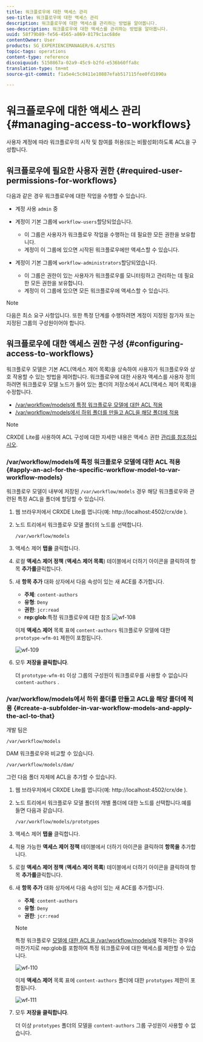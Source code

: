 ```yaml
---
title: 워크플로우에 대한 액세스 관리
seo-title: 워크플로우에 대한 액세스 관리
description: 워크플로우에 대한 액세스를 관리하는 방법을 알아봅니다.
seo-description: 워크플로우에 대한 액세스를 관리하는 방법을 알아봅니다.
uuid: 58f79b89-fe56-4565-a869-8179c1ac68de
contentOwner: User
products: SG_EXPERIENCEMANAGER/6.4/SITES
topic-tags: operations
content-type: reference
discoiquuid: 5150867a-02a9-45c9-b2fd-e536b60ffa8c
translation-type: tm+mt
source-git-commit: f1a5e4c5c8411e10887efab517115fee0fd1890a

---
```



# 워크플로우에 대한 액세스 관리{#managing-access-to-workflows}

사용자 계정에 따라 워크플로우의 시작 및 참여를 허용(또는 비활성화)하도록 ACL을 구성합니다.

## 워크플로우에 필요한 사용자 권한 {#required-user-permissions-for-workflows}

다음과 같은 경우 워크플로우에 대한 작업을 수행할 수 있습니다.

* 계정 사용 `admin` 중
* 계정이 기본 그룹에 `workflow-users`할당되었습니다.

   * 이 그룹은 사용자가 워크플로우 작업을 수행하는 데 필요한 모든 권한을 보유합니다.
   * 계정이 이 그룹에 있으면 시작된 워크플로우에만 액세스할 수 있습니다.

* 계정이 기본 그룹에 `workflow-administrators`할당되었습니다.

   * 이 그룹은 권한이 있는 사용자가 워크플로우를 모니터링하고 관리하는 데 필요한 모든 권한을 보유합니다.
   * 계정이 이 그룹에 있으면 모든 워크플로우에 액세스할 수 있습니다.

>[!NOTE]
>
>다음은 최소 요구 사항입니다. 또한 특정 단계를 수행하려면 계정이 지정된 참가자 또는 지정된 그룹의 구성원이어야 합니다.

## 워크플로우에 대한 액세스 권한 구성 {#configuring-access-to-workflows}

워크플로우 모델은 기본 ACL(액세스 제어 목록)을 상속하여 사용자가 워크플로우와 상호 작용할 수 있는 방법을 제어합니다. 워크플로우에 대한 사용자 액세스를 사용자 정의하려면 워크플로우 모델 노드가 들어 있는 폴더의 저장소에서 ACL(액세스 제어 목록)을 수정합니다.

* [/var/workflow/models에 특정 워크플로우 모델에 대한 ACL 적용](/help/sites-administering/workflows-managing.md#apply-an-acl-for-the-specific-workflow-model-to-var-workflow-models)
* [/var/workflow/models에서 하위 폴더를 만들고 ACL을 해당 폴더에 적용](/help/sites-administering/workflows-managing.md#create-a-subfolder-in-var-workflow-models-and-apply-the-acl-to-that)

>[!NOTE]
>
>CRXDE Lite를 사용하여 ACL 구성에 대한 자세한 내용은 액세스 권한 [관리를 참조하십시오](/help/sites-administering/user-group-ac-admin.md#access-right-management).

### /var/workflow/models에 특정 워크플로우 모델에 대한 ACL 적용 {#apply-an-acl-for-the-specific-workflow-model-to-var-workflow-models}

워크플로우 모델이 내부에 저장된 `/var/workflow/models` 경우 해당 워크플로우와 관련된 특정 ACL을 폴더에 할당할 수 있습니다.

1. 웹 브라우저에서 CRXDE Lite를 엽니다(예: http://localhost:4502/crx/de [](http://localhost:4502/crx/de)).
1. 노드 트리에서 워크플로우 모델 폴더의 노드를 선택합니다.

   `/var/workflow/models`

1. 액세스 제어 **탭을** 클릭합니다.
1. 로컬 **액세스 제어 정책** (**액세스 제어 목록**) 테이블에서 더하기 아이콘을 클릭하여 항목 **추가를**&#x200B;클릭합니다.
1. 새 **항목 추가** 대화 상자에서 다음 속성이 있는 새 ACE를 추가합니다.

   * **주체**: `content-authors`
   * **유형**: `Deny`
   * **권한**: `jcr:read`
   * **rep:glob**:특정 워크플로우에 대한 참조
   ![wf-108](assets/wf-108.png)

   이제 **액세스 제어** 목록 표에 `content-authors` 워크플로우 모델에 대한 `prototype-wfm-01` 제한이 포함됩니다.

   ![wf-109](assets/wf-109.png)

1. 모두 **저장을 클릭합니다**.

   더 `prototype-wfm-01` 이상 그룹의 구성원이 워크플로우를 사용할 수 없습니다 `content-authors` .

### /var/workflow/models에서 하위 폴더를 만들고 ACL을 해당 폴더에 적용 {#create-a-subfolder-in-var-workflow-models-and-apply-the-acl-to-that}

개발 [](/help/sites-developing/workflows-models.md#creating-a-new-workflow) 팀은

`/var/workflow/models`

DAM 워크플로우와 비교할 수 있습니다.

`/var/workflow/models/dam/`

그런 다음 폴더 자체에 ACL을 추가할 수 있습니다.

1. 웹 브라우저에서 CRXDE Lite를 엽니다(예: http://localhost:4502/crx/de [](http://localhost:4502/crx/de)).
1. 노드 트리에서 워크플로우 모델 폴더의 개별 폴더에 대한 노드를 선택합니다.예를 들면 다음과 같습니다.

   `/var/workflow/models/prototypes`

1. 액세스 제어 **탭을** 클릭합니다.
1. 적용 가능한 **액세스 제어 정책** 테이블에서 더하기 아이콘을 클릭하여 **항목을** 추가합니다.
1. 로컬 **액세스 제어 정책** (**액세스 제어 목록**) 테이블에서 더하기 아이콘을 클릭하여 항목 **추가를**&#x200B;클릭합니다.
1. 새 **항목 추가** 대화 상자에서 다음 속성이 있는 새 ACE를 추가합니다.

   * **주체**: `content-authors`
   * **유형**: `Deny`
   * **권한**: `jcr:read`
   >[!NOTE]
   >
   >특정 워크플로우 [모델에 대한 ACL을 /var/workflow/models에](/help/sites-administering/workflows-managing.md#apply-an-acl-for-the-specific-workflow-model-to-var-workflow-models) 적용하는 경우와 마찬가지로 rep:glob를 포함하여 특정 워크플로우에 대한 액세스를 제한할 수 있습니다.

   ![wf-110](assets/wf-110.png)

   이제 **액세스 제어** 목록 표에 `content-authors` 폴더에 대한 `prototypes` 제한이 포함됩니다.

   ![wf-111](assets/wf-111.png)

1. 모두 **저장을 클릭합니다**.

   더 이상 `prototypes` 폴더의 모델을 `content-authors` 그룹 구성원이 사용할 수 없습니다.

